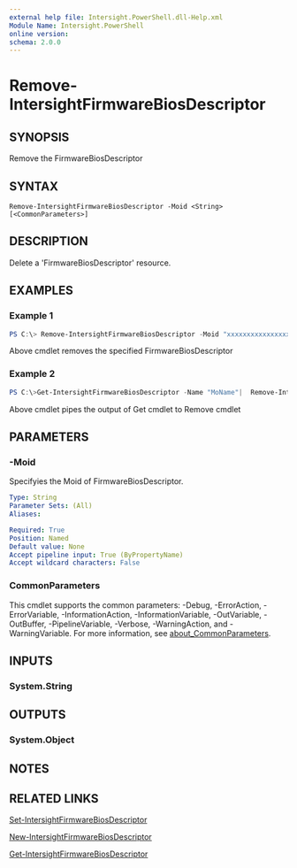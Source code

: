 ```yaml
---
external help file: Intersight.PowerShell.dll-Help.xml
Module Name: Intersight.PowerShell
online version:
schema: 2.0.0
---
```


# Remove-IntersightFirmwareBiosDescriptor

## SYNOPSIS
Remove the FirmwareBiosDescriptor

## SYNTAX

```
Remove-IntersightFirmwareBiosDescriptor -Moid <String> [<CommonParameters>]
```

## DESCRIPTION
Delete a &apos;FirmwareBiosDescriptor&apos; resource.

## EXAMPLES

### Example 1
```powershell
PS C:\> Remove-IntersightFirmwareBiosDescriptor -Moid "xxxxxxxxxxxxxxxxxxxxxxxxxxx"
```
Above cmdlet removes the specified FirmwareBiosDescriptor 

### Example 2
```powershell
PS C:\>Get-IntersightFirmwareBiosDescriptor -Name "MoName"|  Remove-IntersightFirmwareBiosDescriptor
```
Above cmdlet pipes the output of Get cmdlet to Remove cmdlet

## PARAMETERS

### -Moid
Specifyies the Moid of FirmwareBiosDescriptor.

```yaml
Type: String
Parameter Sets: (All)
Aliases:

Required: True
Position: Named
Default value: None
Accept pipeline input: True (ByPropertyName)
Accept wildcard characters: False
```

### CommonParameters
This cmdlet supports the common parameters: -Debug, -ErrorAction, -ErrorVariable, -InformationAction, -InformationVariable, -OutVariable, -OutBuffer, -PipelineVariable, -Verbose, -WarningAction, and -WarningVariable. For more information, see [about_CommonParameters](http://go.microsoft.com/fwlink/?LinkID=113216).

## INPUTS

### System.String

## OUTPUTS

### System.Object
## NOTES

## RELATED LINKS

[Set-IntersightFirmwareBiosDescriptor](./Set-IntersightFirmwareBiosDescriptor.md)

[New-IntersightFirmwareBiosDescriptor](./New-IntersightFirmwareBiosDescriptor.md)

[Get-IntersightFirmwareBiosDescriptor](./Get-IntersightFirmwareBiosDescriptor.md)


